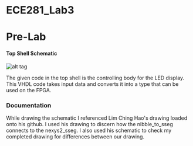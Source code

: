 ECE281_Lab3
===========
# Pre-Lab
#### Top Shell Schematic
![alt tag](https://raw.github.com/seanbapty/ECE281_Lab3/master/topshellschematic3.JPG)

The given code in the top shell is the controlling body for the LED display. This VHDL code takes input data and converts it into a type that can be used on the FPGA.

### Documentation
While drawing the schematic I referenced Lim Ching Hao's drawing loaded onto his github. I used his drawing to discern how the nibble_to_sseg connects to the nexys2_sseg. I also used his schematic to check my completed drawing for differences between our drawing.
